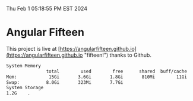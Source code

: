 Thu Feb  1 05:18:55 PM EST 2024

# Angular Fifteen


This project is live at [https://angularfifteen.github.io](https://angularfifteen.github.io "fifteen!") thanks to Github.

```bash
System Memory
               total        used        free      shared  buff/cache   available
Mem:            15Gi       3.6Gi       1.8Gi       810Mi        11Gi        11Gi
Swap:          8.0Gi       323Mi       7.7Gi
System Storage
1.2G	.
